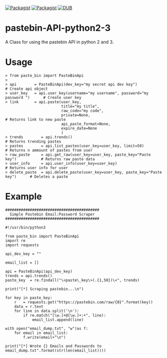[![Packagist](https://img.shields.io/badge/language-python3.5-brightgreen.svg)]()  [![Packagist](https://img.shields.io/badge/platform-win--64%20%7C%20linux--64%20-lightgrey.svg)]()  [![DUB](https://img.shields.io/dub/l/vibe-d.svg)]()



# pastebin-API-python2-3
A Class for using the pastebin API in python 2 and 3.

# Usage

    > from paste_bin import PasteBinApi
    >
    > api        = PasteBinApi(dev_key="my secret api dev key")                       # Create api object
    > user_key   = api.user_key(username="my username", password="my password ")      # Create user key
    > link       = api.paste(user_key,                                               
                             title="my title",
                             raw_code="my code",
                             private=None,                                            # Returns link to new paste  
                             api_paste_format=None,
                             expire_date=None
                             ) 
    > trends        = api.trends()                                                    # Returns trending pastes 
    > pastes        = api.list_pastes(user_key=user_key, limit=50)                    # Returns n ammount of pastes from user
    > raw_paste     = api.get_raw(user_key=user_key, paste_key="Paste key")           # Returns raw paste data
    > user_info     = api.user_info(user_key=user_key)                                # Returns user info for user
    > delete_paste  = api.delete_paste(user_key=user_key, paste_key="Paste key")      # Deletes a paste

# Example
    
    
    ##########################################
      Simple Pastebin Email:Password Scraper 
    ##########################################
    
    #!/usr/bin/python3
    
    from paste_bin import PasteBinApi
    import re
    import requests

    api_dev_key = ""

    email_list = []

    api = PasteBinApi(api_dev_key)
    trends = api.trends()
    paste_key  = re.findall("\<paste\_key\>(.{1,50})\<", trends)

    print("[*] Scraping pastebin...\n")

    for key in paste_key:
        r   = requests.get("https://pastebin.com/raw/{0}".format(key))
        data = r.text
        for line in data.split('\n'):
            if re.match("[\w.]+@[\w.]+:+", line):
                email_list.append(line)

    with open("email_dump.txt", "w")as f:
        for email in email_list:
            f.write(email+"\n")
                    
    print("[*] Wrote {} Emails and Passwords to email_dump.txt".format(str(len(email_list))))
